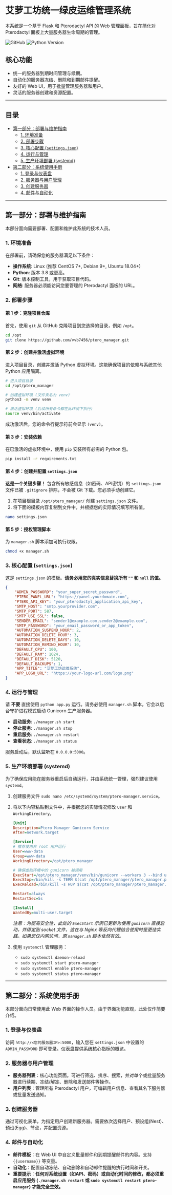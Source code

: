 # 艾萝工坊统一绿皮运维管理系统

本系统是一个基于 Flask 和 Pterodactyl API 的 Web 管理面板，旨在简化对 Pterodactyl 面板上大量服务器生命周期的管理。

![GitHub](https://img.shields.io/github/license/vvb7456/ptero_manager)
![Python Version](https://img.shields.io/badge/python-3.8+-blue.svg)

## 核心功能

-   统一的服务器到期时间管理与续期。
-   自动化的服务器冻结、删除和到期邮件提醒。
-   友好的 Web UI，用于批量管理服务器和用户。
-   灵活的服务器创建和资源配置。

---

## 目录

- [第一部分：部署与维护指南](#第一部分部署与维护指南)
  - [1. 环境准备](#1-环境准备)
  - [2. 部署步骤](#2-部署步骤)
  - [3. 核心配置 (`settings.json`)](#3-核心配置-settingsjson)
  - [4. 运行与管理](#4-运行与管理)
  - [5. 生产环境部署 (systemd)](#5-生产环境部署-systemd)
- [第二部分：系统使用手册](#第二部分系统使用手册)
  - [1. 登录与仪表盘](#1-登录与仪表盘)
  - [2. 服务器与用户管理](#2-服务器与用户管理)
  - [3. 创建服务器](#3-创建服务器)
  - [4. 邮件与自动化](#4-邮件与自动化)

---

## 第一部分：部署与维护指南

本部分面向需要部署、配置和维护此系统的技术人员。

### 1. 环境准备

在部署前，请确保您的服务器满足以下条件：

-   **操作系统**: Linux (推荐 CentOS 7+, Debian 9+, Ubuntu 18.04+)
-   **Python**: 版本 3.8 或更高。
-   **Git**: 版本控制工具，用于获取项目代码。
-   **网络**: 服务器必须能访问您要管理的 Pterodactyl 面板的 URL。

### 2. 部署步骤

#### 第 1 步：克隆项目仓库

首先，使用 `git` 从 GitHub 克隆项目到您选择的目录，例如 `/opt`。

```bash
cd /opt
git clone https://github.com/vvb7456/ptero_manager.git
```

#### 第 2 步：创建并激活虚拟环境

进入项目目录，创建并激活 Python 虚拟环境。这能确保项目的依赖与系统其他 Python 应用隔离。

```bash
# 进入项目目录
cd /opt/ptero_manager

# 创建虚拟环境 (文件夹名为 venv)
python3 -m venv venv

# 激活虚拟环境 (后续所有命令都在此环境下执行)
source venv/bin/activate
```
成功激活后，您的命令行提示符前会显示 `(venv)`。

#### 第 3 步：安装依赖

在已激活的虚拟环境中，使用 `pip` 安装所有必需的 Python 包。

```bash
pip install -r requirements.txt
```

#### 第 4 步：创建并配置 `settings.json`

**这是一个关键步骤！** 包含所有敏感信息（如密码、API密钥）的 `settings.json` 文件已被 `.gitignore` 排除，不会被 Git 下载。您必须手动创建它。

1.  在项目根目录 `/opt/ptero_manager/` 创建 `settings.json` 文件。
2.  将下面的模板内容复制到文件中，并根据您的实际情况填写所有值。

```bash
nano settings.json
```

#### 第 5 步：授权管理脚本

为 `manager.sh` 脚本添加可执行权限。

```bash
chmod +x manager.sh
```

### 3. 核心配置 (`settings.json`)

这是 `settings.json` 的模板。**请务必用您的真实信息替换所有 `""` 和 `null` 的值。**

```json
{
    "ADMIN_PASSWORD": "your_super_secret_password",
    "PTERO_PANEL_URL": "https://panel.yourdomain.com",
    "PTERO_API_KEY": "your_pterodactyl_application_api_key",
    "SMTP_HOST": "smtp.yourprovider.com",
    "SMTP_PORT": 587,
    "SMTP_USE_SSL": false,
    "SENDER_EMAIL": "sender1@example.com,sender2@example.com",
    "SMTP_PASSWORD": "your_email_password_or_app_token",
    "AUTOMATION_SUSPEND_HOUR": 2,
    "AUTOMATION_DELETE_HOUR": 3,
    "AUTOMATION_DELETE_DAYS": 10,
    "AUTOMATION_REMIND_HOUR": 10,
    "DEFAULT_CPU": 100,
    "DEFAULT_RAM": 1024,
    "DEFAULT_DISK": 5120,
    "DEFAULT_BACKUPS": 1,
    "APP_TITLE": "艾萝工坊运维系统",
    "APP_LOGO_URL": "https://your-logo-url.com/logo.png"
}
```

### 4. 运行与管理

请 **不要** 直接使用 `python app.py` 运行。请务必使用 `manager.sh` 脚本，它会以后台守护进程模式启动 Gunicorn 生产服务器。

-   **启动服务**: `./manager.sh start`
-   **停止服务**: `./manager.sh stop`
-   **重启服务**: `./manager.sh restart`
-   **查看状态**: `./manager.sh status`

服务启动后，默认监听在 `0.0.0.0:5000`。

### 5. 生产环境部署 (systemd)

为了确保应用能在服务器重启后自动运行，并由系统统一管理，强烈建议使用 `systemd`。

1.  创建服务文件 `sudo nano /etc/systemd/system/ptero-manager.service`。
2.  将以下内容粘贴到文件中，并根据您的实际情况修改 `User` 和 `WorkingDirectory`。

    ```ini
    [Unit]
    Description=Ptero Manager Gunicorn Service
    After=network.target

    [Service]
    # 推荐使用非 root 用户运行
    User=www-data
    Group=www-data
    WorkingDirectory=/opt/ptero_manager
    
    # 确保虚拟环境中的 gunicorn 被调用
    ExecStart=/opt/ptero_manager/venv/bin/gunicorn --workers 3 --bind unix:ptero_manager.sock -m 007 wsgi:app --daemon --pid ptero_manager.pid --log-level=info --error-logfile logs/error.log --access-logfile logs/access.log
    ExecStop=/bin/kill -s TERM $(cat /opt/ptero_manager/ptero_manager.pid)
    ExecReload=/bin/kill -s HUP $(cat /opt/ptero_manager/ptero_manager.pid)
    
    Restart=always
    RestartSec=5s

    [Install]
    WantedBy=multi-user.target
    ```
    *注意：为提高安全性，此处的 `ExecStart` 示例已更新为使用 `gunicorn` 直接启动，并绑定到 socket 文件，这在与 Nginx 等反向代理结合使用时是更佳实践。如果您仅内网访问，原 `manager.sh` 脚本依然有效。*

3.  使用 `systemctl` 管理服务：
    -   `sudo systemctl daemon-reload`
    -   `sudo systemctl start ptero-manager`
    -   `sudo systemctl enable ptero-manager`
    -   `sudo systemctl status ptero-manager`

---

## 第二部分：系统使用手册

本部分面向日常使用此 Web 界面的操作人员。由于界面功能直观，此处仅作简要介绍。

### 1. 登录与仪表盘
访问 `http://<您的服务器IP>:5000`，输入您在 `settings.json` 中设置的 `ADMIN_PASSWORD` 即可登录。仪表盘提供系统核心指标的概览。

### 2. 服务器与用户管理
-   **服务器列表**：核心功能页面。可进行筛选、排序、搜索，并对单个或批量服务器进行续期、冻结/解冻、删除和发送邮件等操作。
-   **用户列表**：管理所有 Pterodactyl 用户，可编辑用户信息、查看其名下服务器或批量发送通知。

### 3. 创建服务器
通过可视化表单，为指定用户创建新服务器。需要依次选择用户、预设组(Nest)、预设(Egg)、节点，并配置资源。

### 4. 邮件与自动化
-   **邮件模板**：在 Web UI 中自定义批量邮件和到期提醒邮件的内容。支持 `{{username}}` 等变量。
-   **自动化**：配置自动冻结、自动删除和自动邮件提醒的执行时间和开关。
-   **重要提示**：**任何对系统设置（如API、密码）或自动化时间的修改，都必须重启应用服务 (`./manager.sh restart` 或 `sudo systemctl restart ptero-manager`) 才能完全生效。**